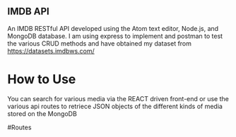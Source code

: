 ## IMDB API
An IMDB RESTful API developed using the Atom text editor, Node.js, and MongoDB database. I am using express to implement and postman to test the various CRUD methods and have obtained my dataset from https://datasets.imdbws.com/

# How to Use
You can search for various media via the REACT driven front-end or use the various api routes to retriece JSON objects of the different kinds of media stored on the MongoDB

#Routes

